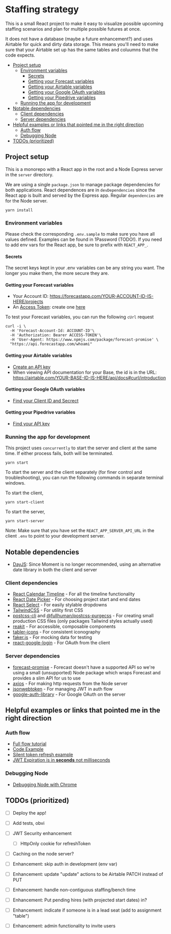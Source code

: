 
# Staffing strategy
This is a small React project to make it easy to visualize possible upcoming staffing scenarios and plan for multiple possible futures at once.

It does not have a database (maybe a future enhancement?) and uses Airtable for quick and dirty data storage. This means you'll need to make sure that your Airtable set up has the same tables and coluumns that the code expects.

- [Project setup](#project-setup)
  - [Environment variables](#environment-variables)
    - [Secrets](#secrets)
    - [Getting your Forecast variables](#getting-your-forecast-variables)
    - [Getting your Airtable variables](#getting-your-airtable-variables)
    - [Getting your Google OAuth variables](#getting-your-google-oauth-variables)
    - [Getting your Pipedrive variables](#getting-your-pipedrive-variables)
  - [Running the app for development](#running-the-app-for-development)
- [Notable dependencies](#notable-dependencies)
  - [Client dependencies](#client-dependencies)
  - [Server dependencies](#server-dependencies)
- [Helpful examples or links that pointed me in the right direction](#helpful-examples-or-links-that-pointed-me-in-the-right-direction)
  - [Auth flow](#auth-flow)
  - [Debugging Node](#debugging-node)
- [TODOs (prioritized)](#todos-prioritized)

## Project setup
This is a monorepo with a React app in the root and a Node Express server in the `server` directory.

We are using a single `package.json` to manage package dependencies for both applications. React dependences are in `devDependencies` since the React app is built and served by the Express app. Regular `dependencies` are for the Node server.

```
yarn install
```

### Environment variables
Please check the corresponding `.env.sample` to make sure you have all values defined. Examples can be found in 1Password (TODO!). If you need to add env vars for the React app, be sure to prefix with `REACT_APP_`.

#### Secrets
The secret keys kept in your .env variables can be any string you want. The longer you make them, the more secure they are.

#### Getting your Forecast variables
- Your Account ID: https://forecastapp.com/YOUR-ACCOUNT-ID-IS-HERE/projects
- An [Access Token](http://help.getharvest.com/api-v2/authentication-api/authentication/authentication/): create one [here](https://id.getharvest.com/developers)

To test your Forecast variables, you can run the following `cUrl` request
```
curl -i \
  -H 'Forecast-Account-Id: ACCOUNT-ID'\
  -H 'Authorization: Bearer ACCESS-TOKEN'\
  -H 'User-Agent: https://www.npmjs.com/package/forecast-promise' \
  "https://api.forecastapp.com/whoami"
```

#### Getting your Airtable variables
- [Create an API key](https://airtable.com/account)
- When viewing API documentation for your Base, the id is in the URL: https://airtable.com/YOUR-BASE-ID-IS-HERE/api/docs#curl/introduction

#### Getting your Google OAuth variables
- [Find your Client ID and Secrect](https://console.developers.google.com/apis/credentials/oauthclient/366318533824-3dg77no7d4r2ctb5ekslhcrl9n3hmn8n.apps.googleusercontent.com?project=tandem-staffing-strategy&supportedpurview=project)

#### Getting your Pipedrive variables
- [Find your API key](https://madeintandem.pipedrive.com/settings/api)

### Running the app for development

This project uses `concurrently` to start the server and client at the same time. If either process fails, both will be terminated.
```
yarn start
```

To start the server and the client separately (for finer control and troubleshooting), you can run the following commands in separate terminal windows.

To start the client,
```
yarn start-client
```

To start the server,
```
yarn start-server
```

Note: Make sure that you have set the `REACT_APP_SERVER_API_URL` in the client `.env` to point to your development server.

## Notable dependencies

- [DayJS](https://day.js.org/): Since Moment is no longer recommended, using an alternative date library in both the client and server

### Client dependencies
- [React Calendar Timeline](https://github.com/namespace-ee/react-calendar-timeline) - For all the timeline functionality
- [React Date Picker](https://github.com/Hacker0x01/react-datepicker) - For choosing project start and end dates
- [React Select]() - For easily stylable dropdowns
- [TailwindCSS]() - For utility first CSS
- [postcss-cli]() and [@fullhuman/postcss-purgecss]() - For creating small production CSS files (only packages Tailwind styles actually used)
- [reakit]() - For accessible, composable components
- [tabler-icons]() - For consistent iconography
- [faker.js](https://github.com/marak/Faker.js/) - For mocking data for testing
- [react-google-login](https://github.com/anthonyjgrove/react-google-login) - For OAuth from the client

### Server dependencies
- [forecast-promise](https://www.npmjs.com/package/forecast-promise) - Forecast doesn't have a supported API so we're using a small (unsupported) Node package which wraps Forecast and provides a slim API for us to use
- [axios]() - For making http requests from the Node server
- [jsonwebtoken](https://github.com/auth0/node-jsonwebtoken) - For managing JWT in auth flow
- [google-auth-library](https://github.com/googleapis/google-auth-library-nodejs#readme) - For Google OAuth on the server

## Helpful examples or links that pointed me in the right direction

### Auth flow
- [Full flow tutorial](https://stackabuse.com/authentication-and-authorization-with-jwts-in-express-js/)
- [Code Example](https://github.com/Shahzayb/mern-google-login)
- [Silent token refresh example](https://github.com/Sivanesh-S/react-google-authentication/blob/master/src/utils/refreshToken.js)
- [JWT Expiration is in **seconds** not milliseconds](https://stackoverflow.com/questions/39926104/what-format-is-the-exp-expiration-time-claim-in-a-jwt#:~:text=RFC%207519%20states%20that%20the,(not%20milliseconds)%20since%20Epoch%3A&text=See%20RFC%203339%20%5BRFC3339%5D%20for,general%20and%20UTC%20in%20particular.)

### Debugging Node
- [Debugging Node with Chrome](https://medium.com/the-node-js-collection/debugging-node-js-with-google-chrome-4965b5f910f4)

## TODOs (prioritized)
- [ ] Deploy the app!
- [ ] Add tests, obvi
- [ ] JWT Security enhancement
  - [ ] HttpOnly cookie for refreshToken
- [ ] Caching on the node server?
- [ ] Enhancement: skip auth in development (env var)
- [ ] Enhancement: update "update" actions to be Airtable PATCH instead of PUT 
- [ ] Enhancement: handle non-contiguous staffing/bench time
- [ ] Enhancement: Put pending hires (with projected start dates) in?
- [ ] Enhancement: indicate if someone is in a lead seat (add to assignment "table")
- [ ] Enhancement: admin functionality to invite users


